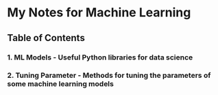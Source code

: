 # My Notes for Machine Learning

## Table of Contents

### 1. ML Models - Useful Python libraries for data science 
### 2. Tuning Parameter - Methods for tuning the parameters of some machine learning models

 
  
  
 
 
 
 
 
 
 
